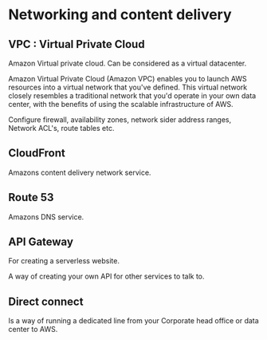 # Networking and content delivery

## VPC : Virtual Private Cloud

Amazon Virtual private cloud. Can be considered as a virtual datacenter.

Amazon Virtual Private Cloud (Amazon VPC) enables you to launch AWS resources into a virtual network that you've defined. This virtual network closely resembles a traditional network that you'd operate in your own data center, with the benefits of using the scalable infrastructure of AWS.

Configure firewall, availability zones, network sider address ranges,  Network ACL's, route tables etc.

## CloudFront

Amazons content delivery network service.

## Route 53

Amazons DNS service.

## API Gateway

For creating a serverless website.

A way of creating your own API for other services to talk to.

## Direct connect

Is a way of running a dedicated line from your Corporate head office or data center to AWS.
